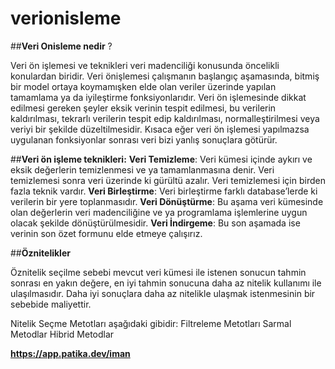 # verionisleme

##**Veri Onisleme nedir** ?

Veri ön işlemesi ve teknikleri veri madenciliği konusunda öncelikli konulardan biridir. Veri
önişlemesi çalışmanın başlangıç aşamasında, bitmiş bir model ortaya koymamışken elde
olan veriler üzerinde yapılan tamamlama ya da iyileştirme fonksiyonlarıdır.
Veri ön işlemesinde dikkat edilmesi gereken şeyler eksik verinin tespit edilmesi, bu verilerin
kaldırılması, tekrarlı verilerin tespit edip kaldırılması, normalleştirilmesi veya veriyi bir şekilde
düzeltilmesidir. Kısaca eğer veri ön işlemesi yapılmazsa uygulanan fonksiyonlar sonrası veri
bizi yanlış sonuçlara götürür.

##**Veri ön işleme teknikleri:**
**Veri Temizleme**: Veri kümesi içinde aykırı ve eksik değerlerin temizlenmesi ve ya
tamamlanmasına denir. Veri temizlemesi sonra veri üzerinde ki gürültü azalır. Veri
temizlemesi için birden fazla teknik vardır.
**Veri Birleştirme**: Veri birleştirme farklı database’lerde ki verilerin bir yere toplanmasıdır.
**Veri Dönüştürme**: Bu aşama veri kümesinde olan değerlerin veri madenciliğine ve ya
programlama işlemlerine uygun olacak şekilde dönüştürülmesidir.
**Veri İndirgeme**: Bu son aşamada ise verinin son özet formunu elde etmeye çalışırız.


##**Öznitelikler**

Öznitelik seçilme sebebi mevcut veri kümesi ile istenen sonucun tahmin sonrası en yakın
değere, en iyi tahmin sonucuna daha az nitelik kullanımı ile ulaşılmasıdır. Daha iyi sonuçlara
daha az nitelikle ulaşmak istenmesinin bir sebebide maliyettir.

Nitelik Seçme Metotları aşağıdaki gibidir:
Filtreleme Metotları
Sarmal Metodlar
Hibrid Metodlar


**https://app.patika.dev/iman**
